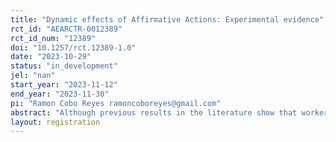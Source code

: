 ```yaml
---
title: "Dynamic effects of Affirmative Actions: Experimental evidence"
rct_id: "AEARCTR-0012389"
rct_id_num: "12389"
doi: "10.1257/rct.12389-1.0"
date: "2023-10-29"
status: "in_development"
jel: "nan"
start_year: "2023-11-12"
end_year: "2023-11-30"
pi: "Ramon Cobo Reyes ramoncoboreyes@gmail.com"
abstract: "Although previous results in the literature show that workers' performance is not affected by Affirmative Action (AA, hereafter) policies, it is important to note that most of the previous experiments study one-shot interactions. One-shot studies present the limitation that participants lack the opportunity to learn over time. Consider, for instance, an AA policy benefiting female workers by enhancing their performance by a fixed increment. It is plausible that their male counterparts, who do not benefit from the policy, may not anticipate its true impact, which would lead to them initially exerting their best efforts. However, upon observing the results and experiencing the consequences, they might lose motivation and reduce their efforts. In such a scenario, what would be the overall effect of AA policies on performance? Would male workers be willing to move to a company that is not implementing this policy? This paper studies both the effect of AA on performance in the long-term scenario as well as the dynamics and endogenous group formation under AA policies."
layout: registration
---
```


